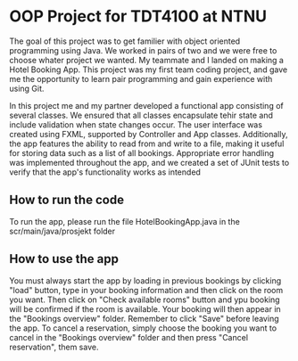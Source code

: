 # OOP Project for TDT4100 at NTNU

The goal of this project was to get familier with object oriented programming using Java. We worked in pairs of two and we were free to choose whater project we wanted. My teammate and I landed on making a Hotel Booking App. This project was my first team coding project, and gave me the opportunity to learn pair programming and gain experience with using Git.


In this project me and my partner developed a functional app consisting of several classes. We ensured that all classes encapsulate tehir state and include validation when state changes occur. The user interface was created using FXML, supported by Controller and App classes. Additionally, the app features the ability to read from and write to a file, making it useful for storing data such as a list of all bookings. Appropriate error handling was implemented throughout the app, and we created a set of JUnit tests to verify that the app's functionality works as intended

## How to run the code

To run the app, please run the file HotelBookingApp.java in the scr/main/java/prosjekt folder


## How to use the app

You must always start the app by loading in previous bookings by clicking "load" button, type in your booking information and then click on the room you want. Then click on "Check available rooms" button and ypu booking will be confirmed if the room is available. Your booking will then appear in the "Bookings overview" folder. Remember to click "Save" before leaving the app. To cancel a reservation, simply choose the booking you want to cancel in the "Bookings overview" folder and then press "Cancel reservation", them save. 
